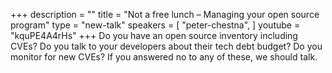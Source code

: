 +++
description = ""
title = "Not a free lunch – Managing your open source program"
type = "new-talk"
speakers = [
        "peter-chestna",
]
youtube = "kquPE4A4rHs"
+++
Do you have an open source inventory including CVEs? Do you talk to your developers about their tech debt budget? Do you monitor for new CVEs? If you answered no to any of these, we should talk.